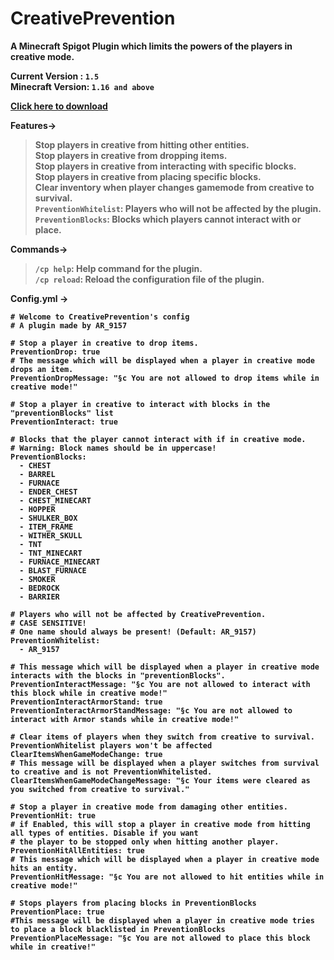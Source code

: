 <h1>CreativePrevention</h1>
<b>A Minecraft Spigot Plugin which limits the powers of the players in creative mode.<b><br>

Current Version : `1.5` <br>
Minecraft Version: `1.16 and above`<br>

<a href="https://github.com/AR9157/CreativePrevention/blob/main/CreativePrevention-1.jar?raw=true">Click here to download</a><br>

Features->
> Stop players in creative from hitting other entities. <br>
> Stop players in creative from dropping items.<br>
> Stop players in creative from interacting with specific blocks.<br>
> Stop players in creative from placing specific blocks.<br>
> Clear inventory when player changes gamemode from creative to survival.<br>
> `PreventionWhitelist`: Players who will not be affected by the plugin.<br>
> `PreventionBlocks`: Blocks which players cannot interact with or place.<br>

Commands-> <br>
> `/cp help`: Help command for the plugin.<br>
> `/cp reload`: Reload the configuration file of the plugin.<br>
  
  

Config.yml ->
```
# Welcome to CreativePrevention's config
# A plugin made by AR_9157

# Stop a player in creative to drop items.
PreventionDrop: true
# The message which will be displayed when a player in creative mode drops an item.
PreventionDropMessage: "§c You are not allowed to drop items while in creative mode!"

# Stop a player in creative to interact with blocks in the "preventionBlocks" list
PreventionInteract: true

# Blocks that the player cannot interact with if in creative mode.
# Warning: Block names should be in uppercase!
PreventionBlocks:
  - CHEST
  - BARREL
  - FURNACE
  - ENDER_CHEST
  - CHEST_MINECART
  - HOPPER
  - SHULKER_BOX
  - ITEM_FRAME
  - WITHER_SKULL
  - TNT
  - TNT_MINECART
  - FURNACE_MINECART
  - BLAST_FURNACE
  - SMOKER
  - BEDROCK
  - BARRIER

# Players who will not be affected by CreativePrevention.
# CASE SENSITIVE!
# One name should always be present! (Default: AR_9157)
PreventionWhitelist:
  - AR_9157

# This message which will be displayed when a player in creative mode interacts with the blocks in "preventionBlocks".
PreventionInteractMessage: "§c You are not allowed to interact with this block while in creative mode!"
PreventionInteractArmorStand: true
PreventionInteractArmorStandMessage: "§c You are not allowed to interact with Armor stands while in creative mode!"

# Clear items of players when they switch from creative to survival. PreventionWhitelist players won't be affected
ClearItemsWhenGameModeChange: true
# This message will be displayed when a player switches from survival to creative and is not PreventionWhitelisted.
ClearItemsWhenGameModeChangeMessage: "§c Your items were cleared as you switched from creative to survival."

# Stop a player in creative mode from damaging other entities.
PreventionHit: true
# if Enabled, this will stop a player in creative mode from hitting all types of entities. Disable if you want
# the player to be stopped only when hitting another player.
PreventionHitAllEntities: true
# This message which will be displayed when a player in creative mode hits an entity.
PreventionHitMessage: "§c You are not allowed to hit entities while in creative mode!"

# Stops players from placing blocks in PreventionBlocks
PreventionPlace: true
#This message will be displayed when a player in creative mode tries to place a block blacklisted in PreventionBlocks
PreventionPlaceMessage: "§c You are not allowed to place this block while in creative!"
```

